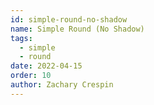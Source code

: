 ```yaml
---
id: simple-round-no-shadow
name: Simple Round (No Shadow)
tags: 
  - simple
  - round
date: 2022-04-15
order: 10
author: Zachary Crespin
---
```

